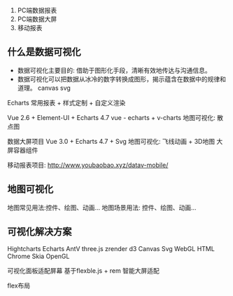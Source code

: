 
1. PC端数据报表
2. PC端数据大屏
3. 移动报表
## 什么是数据可视化
- 数据可视化主要目的: 借助于图形化手段，清晰有效地传达与沟通信息。
- 数据可视化可以把数据从冰冷的数字转换成图形，揭示蕴含在数据中的规律和道理。
canvas svg

Echarts 常用报表 + 样式定制 + 自定义渲染

Vue 2.6 + Element-UI + Echarts 4.7
vue - echarts + v-charts 
地图可视化: 散点图

数据大屏项目
Vue 3.0 + Echarts 4.7 + Svg
地图可视化: 飞线动画 + 3D地图
大屏容器组件

移动报表项目: http://www.youbaobao.xyz/datav-mobile/

## 地图可视化
地图常见用法:控件、绘图、动画...
地图场景用法: 控件、绘图、动画...

## 可视化解决方案
Hightcharts 
Echarts
AntV
three.js
zrender
d3
Canvas
Svg
WebGL
HTML
Chrome
Skia
OpenGL

可视化面板适配屏幕
基于flexble.js + rem 智能大屏适配

flex布局

